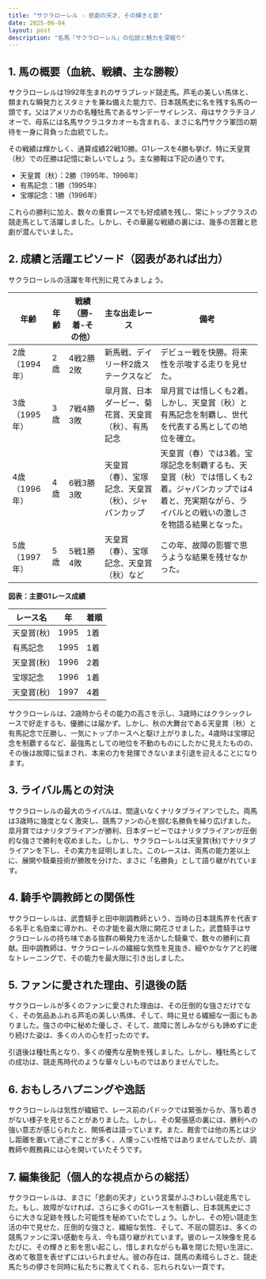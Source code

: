 ```yaml
---
title: "サクラローレル - 悲劇の天才、その輝きと影"
date: 2025-06-04
layout: post
description: "名馬『サクラローレル』の伝説と魅力を深堀り"
---
```


## 1. 馬の概要（血統、戦績、主な勝鞍）

サクラローレルは1992年生まれのサラブレッド競走馬。芦毛の美しい馬体と、類まれな瞬発力とスタミナを兼ね備えた能力で、日本競馬史に名を残す名馬の一頭です。父はアメリカの名種牡馬であるサンデーサイレンス、母はサクラチヨノオーで、母系には名馬サクラユタカオーも含まれる、まさに名門サクラ軍団の期待を一身に背負った血統でした。

その戦績は輝かしく、通算成績22戦10勝。G1レースを4勝も挙げ、特に天皇賞（秋）での圧勝は記憶に新しいでしょう。主な勝鞍は下記の通りです。

* 天皇賞（秋）：2勝（1995年、1996年）
* 有馬記念：1勝（1995年）
* 宝塚記念：1勝（1996年）

これらの勝利に加え、数々の重賞レースでも好成績を残し、常にトップクラスの競走馬として活躍しました。しかし、その華麗な戦績の裏には、幾多の苦難と悲劇が潜んでいました。


## 2. 成績と活躍エピソード（図表があれば出力）

サクラローレルの活躍を年代別に見てみましょう。

| 年齢 | 年齢 | 戦績（勝-着-その他） | 主な出走レース | 備考 |
|---|---|---|---|---|
| 2歳（1994年） | 2歳 | 4戦2勝2敗 |  新馬戦、デイリー杯2歳ステークスなど |  デビュー戦を快勝。将来性を示唆する走りを見せた。 |
| 3歳（1995年） | 3歳 | 7戦4勝3敗 |  皐月賞、日本ダービー、菊花賞、天皇賞（秋）、有馬記念 |  皐月賞では惜しくも2着。しかし、天皇賞（秋）と有馬記念を制覇し、世代を代表する馬としての地位を確立。 |
| 4歳（1996年） | 4歳 | 6戦3勝3敗 |  天皇賞（春）、宝塚記念、天皇賞（秋）、ジャパンカップ |  天皇賞（春）では3着。宝塚記念を制覇するも、天皇賞（秋）では惜しくも2着。ジャパンカップでは4着と、充実期ながら、ライバルとの戦いの激しさを物語る結果となった。 |
| 5歳（1997年） | 5歳 | 5戦1勝4敗 |  天皇賞（春）、宝塚記念、天皇賞（秋）など |  この年、故障の影響で思うような結果を残せなかった。 |


**図表：主要G1レース成績**

| レース名 | 年 | 着順 |
|---|---|---|
| 天皇賞(秋) | 1995 | 1着 |
| 有馬記念 | 1995 | 1着 |
| 天皇賞(秋) | 1996 | 2着 |
| 宝塚記念 | 1996 | 1着 |
| 天皇賞(秋) | 1997 | 4着 |


サクラローレルは、2歳時からその能力の高さを示し、3歳時にはクラシックレースで好走するも、優勝には届かず。しかし、秋の大舞台である天皇賞（秋）と有馬記念で圧勝し、一気にトップホースへと駆け上がりました。4歳時は宝塚記念を制覇するなど、最強馬としての地位を不動のものにしたかに見えたものの、その後は故障に悩まされ、本来の力を発揮できないまま引退を迎えることになります。


## 3. ライバル馬との対決

サクラローレルの最大のライバルは、間違いなくナリタブライアンでした。両馬は3歳時に幾度となく激突し、競馬ファンの心を掴む名勝負を繰り広げました。皐月賞ではナリタブライアンが勝利、日本ダービーではナリタブライアンが圧倒的な強さで勝利を収めました。しかし、サクラローレルは天皇賞(秋)でナリタブライアンを下し、その実力を証明しました。このレースは、両馬の能力差以上に、展開や騎乗技術が勝敗を分けた、まさに「名勝負」として語り継がれています。


## 4. 騎手や調教師との関係性

サクラローレルは、武豊騎手と田中剛調教師という、当時の日本競馬界を代表する名手と名伯楽に導かれ、その才能を最大限に開花させました。武豊騎手はサクラローレルの持ち味である抜群の瞬発力を活かした騎乗で、数々の勝利に貢献。田中調教師は、サクラローレルの繊細な気性を見抜き、細やかなケアと的確なトレーニングで、その能力を最大限に引き出しました。


## 5. ファンに愛された理由、引退後の話

サクラローレルが多くのファンに愛された理由は、その圧倒的な強さだけでなく、その気品あふれる芦毛の美しい馬体、そして、時に見せる繊細な一面にもありました。強さの中に秘めた優しさ、そして、故障に苦しみながらも諦めずに走り続けた姿は、多くの人の心を打ったのです。

引退後は種牡馬となり、多くの優秀な産駒を残しました。しかし、種牡馬としての成功は、競走馬時代のような華々しいものではありませんでした。


## 6. おもしろハプニングや逸話

サクラローレルは気性が繊細で、レース前のパドックでは緊張からか、落ち着きがない様子を見せることがありました。しかし、その緊張感の裏には、勝利への強い意志が感じられたと、関係者は語っています。また、厩舎では他の馬とは少し距離を置いて過ごすことが多く、人懐っこい性格ではありませんでしたが、調教師や厩務員には心を開いていたそうです。


## 7. 編集後記（個人的な視点からの総括）

サクラローレルは、まさに「悲劇の天才」という言葉がふさわしい競走馬でした。もし、故障がなければ、さらに多くのG1レースを制覇し、日本競馬史にさらに大きな足跡を残した可能性を秘めていたでしょう。しかし、その短い競走生活の中で見せた、圧倒的な強さと、繊細な気性、そして、不屈の闘志は、多くの競馬ファンに深い感動を与え、今も語り継がれています。彼のレース映像を見るたびに、その輝きと影を思い起こし、惜しまれながらも幕を閉じた短い生涯に、改めて敬意を表せずにはいられません。彼の存在は、競馬の素晴らしさと、競走馬たちの儚さを同時に私たちに教えてくれる、忘れられない一頁です。
